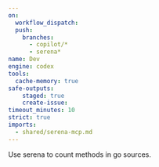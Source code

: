 ```yaml
---
on: 
  workflow_dispatch:
  push:
    branches:
      - copilot/*
      - serena*
name: Dev
engine: codex
tools:
  cache-memory: true
safe-outputs:
    staged: true
    create-issue:
timeout_minutes: 10
strict: true
imports:
  - shared/serena-mcp.md
---
```


Use serena to count methods in go sources.